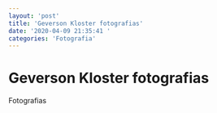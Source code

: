 ```yaml
---
layout: 'post'
title: 'Geverson Kloster fotografias'
date: '2020-04-09 21:35:41 '
categories: 'Fotografia'
---
```


# Geverson Kloster fotografias

Fotografias
